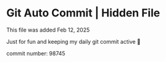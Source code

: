 # Git Auto Commit | Hidden File

This file was added Feb 12, 2025

Just for fun and keeping my daily git commit active 🤪

commit number: 98745
